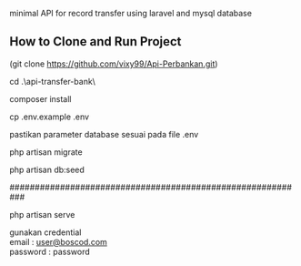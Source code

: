 minimal API for record transfer using laravel and mysql database

## How to Clone and Run Project

(git clone https://github.com/vixy99/Api-Perbankan.git)


cd .\api-transfer-bank\


composer install



cp .env.example .env

pastikan parameter database sesuai pada file .env



php artisan migrate



php artisan db:seed

###########################################################

php artisan serve

gunakan credential <br />
email : user@boscod.com <br />
password : password
